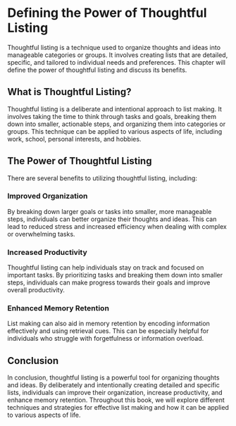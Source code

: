 Defining the Power of Thoughtful Listing
=================================================================

Thoughtful listing is a technique used to organize thoughts and ideas into manageable categories or groups. It involves creating lists that are detailed, specific, and tailored to individual needs and preferences. This chapter will define the power of thoughtful listing and discuss its benefits.

What is Thoughtful Listing?
---------------------------

Thoughtful listing is a deliberate and intentional approach to list making. It involves taking the time to think through tasks and goals, breaking them down into smaller, actionable steps, and organizing them into categories or groups. This technique can be applied to various aspects of life, including work, school, personal interests, and hobbies.

The Power of Thoughtful Listing
-------------------------------

There are several benefits to utilizing thoughtful listing, including:

### Improved Organization

By breaking down larger goals or tasks into smaller, more manageable steps, individuals can better organize their thoughts and ideas. This can lead to reduced stress and increased efficiency when dealing with complex or overwhelming tasks.

### Increased Productivity

Thoughtful listing can help individuals stay on track and focused on important tasks. By prioritizing tasks and breaking them down into smaller steps, individuals can make progress towards their goals and improve overall productivity.

### Enhanced Memory Retention

List making can also aid in memory retention by encoding information effectively and using retrieval cues. This can be especially helpful for individuals who struggle with forgetfulness or information overload.

Conclusion
----------

In conclusion, thoughtful listing is a powerful tool for organizing thoughts and ideas. By deliberately and intentionally creating detailed and specific lists, individuals can improve their organization, increase productivity, and enhance memory retention. Throughout this book, we will explore different techniques and strategies for effective list making and how it can be applied to various aspects of life.
